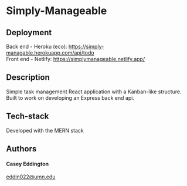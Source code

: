 # Simply-Manageable

## Deployment
 Back end - Heroku (eco): https://simply-managable.herokuapp.com/api/todo
 <br/>
 Front end - Netlify: https://simplymanageable.netlify.app/

## Description
Simple task management React application with a Kanban-like structure. Built to work on developing an Express back end api. 

## Tech-stack
Developed with the MERN stack 

## Authors
#### Casey Eddington
eddin022@umn.edu
